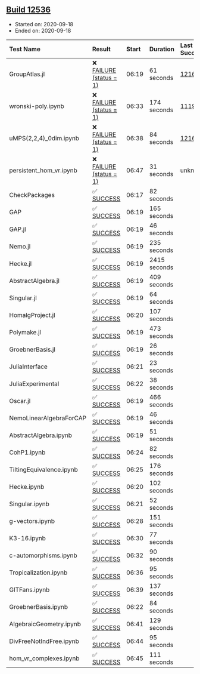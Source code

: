 ## [Build 12536](https://oscarci.mathematik.uni-kl.de/job/oscar/12536/)

* Started on: 2020-09-18
* Ended on: 2020-09-18

| Test Name    | Result | Start | Duration | Last Success | First Failure |
|:-------------|:-------|:------|:---------|:-------------|:--------------|
| GroupAtlas.jl | ❌ [FAILURE (status = 1)](https://oscarci.mathematik.uni-kl.de/job/oscar/12536/artifact/logs/build-12536/GroupAtlas.jl.log) | 06:19 | 61 seconds | [12167](https://oscarci.mathematik.uni-kl.de/job/oscar/12167/) | [12168](https://oscarci.mathematik.uni-kl.de/job/oscar/12168/) |
| wronski-poly.ipynb | ❌ [FAILURE (status = 1)](https://oscarci.mathematik.uni-kl.de/job/oscar/12536/artifact/logs/build-12536/wronski-poly.ipynb.log) | 06:33 | 174 seconds | [11192](https://oscarci.mathematik.uni-kl.de/job/oscar/11192/) | [11193](https://oscarci.mathematik.uni-kl.de/job/oscar/11193/) |
| uMPS(2,2,4)_0dim.ipynb | ❌ [FAILURE (status = 1)](https://oscarci.mathematik.uni-kl.de/job/oscar/12536/artifact/logs/build-12536/uMPS-2-2-4-_0dim.ipynb.log) | 06:38 | 84 seconds | [12167](https://oscarci.mathematik.uni-kl.de/job/oscar/12167/) | [12168](https://oscarci.mathematik.uni-kl.de/job/oscar/12168/) |
| persistent_hom_vr.ipynb | ❌ [FAILURE (status = 1)](https://oscarci.mathematik.uni-kl.de/job/oscar/12536/artifact/logs/build-12536/persistent_hom_vr.ipynb.log) | 06:47 | 31 seconds | unknown | unknown |
| CheckPackages | ✅ [SUCCESS](https://oscarci.mathematik.uni-kl.de/job/oscar/12536/artifact/logs/build-12536/CheckPackages.log) | 06:17 | 82 seconds |  |  |
| GAP | ✅ [SUCCESS](https://oscarci.mathematik.uni-kl.de/job/oscar/12536/artifact/logs/build-12536/GAP.log) | 06:19 | 165 seconds |  |  |
| GAP.jl | ✅ [SUCCESS](https://oscarci.mathematik.uni-kl.de/job/oscar/12536/artifact/logs/build-12536/GAP.jl.log) | 06:19 | 46 seconds |  |  |
| Nemo.jl | ✅ [SUCCESS](https://oscarci.mathematik.uni-kl.de/job/oscar/12536/artifact/logs/build-12536/Nemo.jl.log) | 06:19 | 235 seconds |  |  |
| Hecke.jl | ✅ [SUCCESS](https://oscarci.mathematik.uni-kl.de/job/oscar/12536/artifact/logs/build-12536/Hecke.jl.log) | 06:19 | 2415 seconds |  |  |
| AbstractAlgebra.jl | ✅ [SUCCESS](https://oscarci.mathematik.uni-kl.de/job/oscar/12536/artifact/logs/build-12536/AbstractAlgebra.jl.log) | 06:19 | 409 seconds |  |  |
| Singular.jl | ✅ [SUCCESS](https://oscarci.mathematik.uni-kl.de/job/oscar/12536/artifact/logs/build-12536/Singular.jl.log) | 06:19 | 64 seconds |  |  |
| HomalgProject.jl | ✅ [SUCCESS](https://oscarci.mathematik.uni-kl.de/job/oscar/12536/artifact/logs/build-12536/HomalgProject.jl.log) | 06:20 | 107 seconds |  |  |
| Polymake.jl | ✅ [SUCCESS](https://oscarci.mathematik.uni-kl.de/job/oscar/12536/artifact/logs/build-12536/Polymake.jl.log) | 06:19 | 473 seconds |  |  |
| GroebnerBasis.jl | ✅ [SUCCESS](https://oscarci.mathematik.uni-kl.de/job/oscar/12536/artifact/logs/build-12536/GroebnerBasis.jl.log) | 06:19 | 26 seconds |  |  |
| JuliaInterface | ✅ [SUCCESS](https://oscarci.mathematik.uni-kl.de/job/oscar/12536/artifact/logs/build-12536/JuliaInterface.log) | 06:21 | 23 seconds |  |  |
| JuliaExperimental | ✅ [SUCCESS](https://oscarci.mathematik.uni-kl.de/job/oscar/12536/artifact/logs/build-12536/JuliaExperimental.log) | 06:22 | 38 seconds |  |  |
| Oscar.jl | ✅ [SUCCESS](https://oscarci.mathematik.uni-kl.de/job/oscar/12536/artifact/logs/build-12536/Oscar.jl.log) | 06:19 | 466 seconds |  |  |
| NemoLinearAlgebraForCAP | ✅ [SUCCESS](https://oscarci.mathematik.uni-kl.de/job/oscar/12536/artifact/logs/build-12536/NemoLinearAlgebraForCAP.log) | 06:19 | 46 seconds |  |  |
| AbstractAlgebra.ipynb | ✅ [SUCCESS](https://oscarci.mathematik.uni-kl.de/job/oscar/12536/artifact/logs/build-12536/AbstractAlgebra.ipynb.log) | 06:19 | 51 seconds |  |  |
| CohP1.ipynb | ✅ [SUCCESS](https://oscarci.mathematik.uni-kl.de/job/oscar/12536/artifact/logs/build-12536/CohP1.ipynb.log) | 06:24 | 82 seconds |  |  |
| TiltingEquivalence.ipynb | ✅ [SUCCESS](https://oscarci.mathematik.uni-kl.de/job/oscar/12536/artifact/logs/build-12536/TiltingEquivalence.ipynb.log) | 06:25 | 176 seconds |  |  |
| Hecke.ipynb | ✅ [SUCCESS](https://oscarci.mathematik.uni-kl.de/job/oscar/12536/artifact/logs/build-12536/Hecke.ipynb.log) | 06:20 | 102 seconds |  |  |
| Singular.ipynb | ✅ [SUCCESS](https://oscarci.mathematik.uni-kl.de/job/oscar/12536/artifact/logs/build-12536/Singular.ipynb.log) | 06:21 | 52 seconds |  |  |
| g-vectors.ipynb | ✅ [SUCCESS](https://oscarci.mathematik.uni-kl.de/job/oscar/12536/artifact/logs/build-12536/g-vectors.ipynb.log) | 06:28 | 151 seconds |  |  |
| K3-16.ipynb | ✅ [SUCCESS](https://oscarci.mathematik.uni-kl.de/job/oscar/12536/artifact/logs/build-12536/K3-16.ipynb.log) | 06:30 | 77 seconds |  |  |
| c-automorphisms.ipynb | ✅ [SUCCESS](https://oscarci.mathematik.uni-kl.de/job/oscar/12536/artifact/logs/build-12536/c-automorphisms.ipynb.log) | 06:32 | 90 seconds |  |  |
| Tropicalization.ipynb | ✅ [SUCCESS](https://oscarci.mathematik.uni-kl.de/job/oscar/12536/artifact/logs/build-12536/Tropicalization.ipynb.log) | 06:36 | 95 seconds |  |  |
| GITFans.ipynb | ✅ [SUCCESS](https://oscarci.mathematik.uni-kl.de/job/oscar/12536/artifact/logs/build-12536/GITFans.ipynb.log) | 06:39 | 137 seconds |  |  |
| GroebnerBasis.ipynb | ✅ [SUCCESS](https://oscarci.mathematik.uni-kl.de/job/oscar/12536/artifact/logs/build-12536/GroebnerBasis.ipynb.log) | 06:22 | 84 seconds |  |  |
| AlgebraicGeometry.ipynb | ✅ [SUCCESS](https://oscarci.mathematik.uni-kl.de/job/oscar/12536/artifact/logs/build-12536/AlgebraicGeometry.ipynb.log) | 06:41 | 129 seconds |  |  |
| DivFreeNotIndFree.ipynb | ✅ [SUCCESS](https://oscarci.mathematik.uni-kl.de/job/oscar/12536/artifact/logs/build-12536/DivFreeNotIndFree.ipynb.log) | 06:44 | 95 seconds |  |  |
| hom_vr_complexes.ipynb | ✅ [SUCCESS](https://oscarci.mathematik.uni-kl.de/job/oscar/12536/artifact/logs/build-12536/hom_vr_complexes.ipynb.log) | 06:45 | 111 seconds |  |  |
